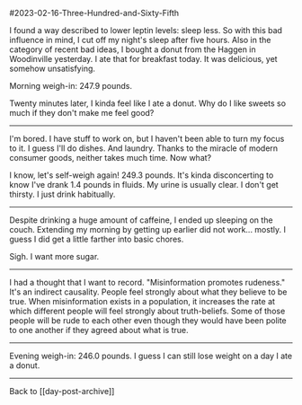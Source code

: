 #2023-02-16-Three-Hundred-and-Sixty-Fifth

I found a way described to lower leptin levels: sleep less.  So with this bad influence in mind, I cut off my night's sleep after five hours.  Also in the category of recent bad ideas, I bought a donut from the Haggen in Woodinville yesterday.  I ate that for breakfast today.  It was delicious, yet somehow unsatisfying.

Morning weigh-in:  247.9 pounds.

Twenty minutes later, I kinda feel like I ate a donut.  Why do I like sweets so much if they don't make me feel good?

---
I'm bored.  I have stuff to work on, but I haven't been able to turn my focus to it.  I guess I'll do dishes.  And laundry.  Thanks to the miracle of modern consumer goods, neither takes much time.  Now what?

I know, let's self-weigh again!  249.3 pounds.  It's kinda disconcerting to know I've drank 1.4 pounds in fluids.  My urine is usually clear.  I don't get thirsty.  I just drink habitually.

---
Despite drinking a huge amount of caffeine, I ended up sleeping on the couch.  Extending my morning by getting up earlier did not work... mostly.  I guess I did get a little farther into basic chores.

Sigh.  I want more sugar.

---
I had a thought that I want to record.  "Misinformation promotes rudeness."  It's an indirect causality.  People feel strongly about what they believe to be true.  When misinformation exists in a population, it increases the rate at which different people will feel strongly about truth-beliefs.  Some of those people will be rude to each other even though they would have been polite to one another if they agreed about what is true.

---
Evening weigh-in:  246.0 pounds.  I guess I can still lose weight on a day I ate a donut.

---
Back to [[day-post-archive]]